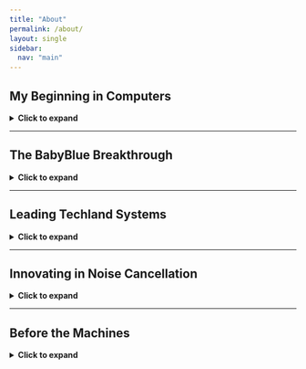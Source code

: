 ```yaml
---
title: "About"
permalink: /about/
layout: single
sidebar:
  nav: "main"
---
```


## My Beginning in Computers

<details>
  <summary><strong>Click to expand</strong></summary>

**Before Lifeboat. Before Microsoft BASIC. Before the PC boom…** I was already building.

I had a **Teletype Model 33 ASR** for output and a **one-line LED terminal** for input. My storage? A **cassette tape**.

I wrote a complete **pack list, invoice, and A/R posting system** in BASIC—on that hardware. It was primitive, but it automated hours of work.

Then came the **Altair 8800**. When I ran Microsoft BASIC from **paper tape** and saw it greet me on that LED terminal, I knew the future had arrived.

> I wasn’t just watching the birth of personal computing.  
> I was helping raise it.

![Altair 8800](/assets/images/altair-8800.jpg)  
*Altair 8800 – the first widely recognized personal computer*

![Teletype Model 33 ASR](/assets/images/teletype-asr33.jpg)  
*Teletype Model 33 ASR used for I/O*

</details>

---

## The BabyBlue Breakthrough

<details>
  <summary><strong>Click to expand</strong></summary>

In **1982**, I was president of **XEDEX**, creators of **BabyBlue**—a device that allowed the IBM PC to run **CP/M software**, bridging a crucial compatibility gap.

> “It gives you all the advantages of the IBM hardware plus the ability to run the enormous base of CP/M software.”  
> — *Harris Landgarten*, UPI interview, 1982

BabyBlue dramatically expanded the IBM PC’s software base and helped establish it as a universal platform.

</details>

---

## Leading Techland Systems

<details>
  <summary><strong>Click to expand</strong></summary>

As **President of Techland Systems** (until 1985), I focused on **protocol conversion systems**—the glue between incompatible computing systems.

Techland made it possible for **minicomputers**, **PCs**, and **mainframes** to **talk to each other**, laying groundwork for the interoperability that defines computing today.

See the [archived brochure on Bitsavers](http://www.bitsavers.org/pdf/datapro/protocol_conversion_systems/C23-825_Techland_Systems.pdf).

</details>

---

## Innovating in Noise Cancellation

<details>
  <summary><strong>Click to expand</strong></summary>

By **1988**, I had shifted my focus to a new frontier: **sound**.

I joined **Noise Cancellation Technologies Inc. (NCTI)**, working alongside **John McCloy Jr.** to pioneer breakthroughs in **active noise and vibration control**.

The idea was radical at the time—canceling sound not with insulation, but with **precision-engineered anti-sound**.

📰 **Featured in The New York Times**  
> “You Can't Stand the Noise? Get an Anti-Noise Machine”  
> — *The New York Times*, March 2, 1988, Page D6  
> *(Subscription required)*

Earlier, science correspondent **William J. Broad** also covered our innovations:  
> “New Technology Defeats Unwanted Noise”  
> — *The New York Times*, June 30, 1987  
> *(Subscription required)*

🛠️ **Our work targeted**:  
- Factories  
- Fans  
- Engines  
- Vibration systems  

💡 **Wider recognition included**:  
- A feature in *The Economist*  
- A **live demo on Good Morning America**, showing vibration cancellation in a **pool of water**  
- An interview on *Innovation TV* about the future of acoustic control  

This early work helped lay the foundation for today’s **active noise-canceling technologies** in **headphones**, **cars**, and **industry**.

</details>

---

## Before the Machines

<details>
  <summary><strong>Click to expand</strong></summary>

🎸 I was at **Woodstock**, surrounded by mud, music, and revolution. That moment shaped my values and vision.

📚 I studied under **Dr. Hoffman** at **Queens College**, who sparked my early interest in **systems thinking** and **philosophy**—core ideas that would shape my engineering and leadership for decades.

</details>

